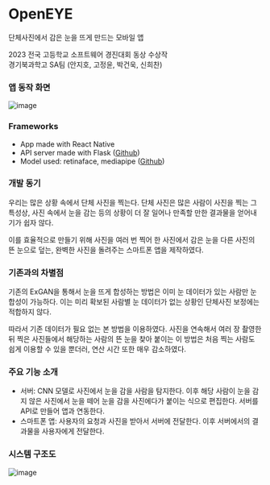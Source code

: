 # OpenEYE
단체사진에서 감은 눈을 뜨게 만드는 모바일 앱

2023 전국 고등학교 소프트웨어 경진대회 동상 수상작<br>경기북과학고 SA팀 (안지호, 고정윤, 박건욱, 신희찬)

### 앱 동작 화면
![image](https://github.com/piz2a/OpenEYE/assets/43025513/20e0c381-c4de-4be9-b13d-612bb9c0df80)

### Frameworks
- App made with React Native
- API server made with Flask ([Github](https://github.com/hichan0310/OpenEYE_api_server))
- Model used: retinaface, mediapipe ([Github](https://github.com/fixed0301/OpenEYE-my))

### 개발 동기
우리는 많은 상황 속에서 단체 사진을 찍는다. 단체 사진은 많은 사람이 사진을 찍는 그 특성상, 사진 속에서 눈을 감는 등의 상황이 더 잘 일어나 만족할 만한 결과물을 얻어내기가 쉽자 않다.

이를 효율적으로 만들기 위해 사진을 여러 번 찍어 한 사진에서 감은 눈을 다른 사진의 뜬 눈으로 덮는, 완벽한 사진을 돌려주는 스마트폰 앱을 제작하였다.

### 기존과의 차별점
기존의 ExGAN을 통해서 눈을 뜨게 합성하는 방법은 이미 눈 데이터가 있는 사람만 눈 합성이 가능하다. 이는 미리 확보된 사람별 눈 데이터가 없는 상황인 단체사진 보정에는 적합하지 않다.

따라서 기존 데이터가 필요 없는 본 방법을 이용하였다. 사진을 연속해서 여러 장 촬영한 뒤 찍은 사진들에서 해당하는 사람의 뜬 눈을 찾아 붙이는 이 방법은 처음 찍는 사람도 쉽게 이용할 수 있을 뿐더러, 연산 시간 또한 매우 감소하였다.

### 주요 기능 소개
- 서버: CNN 모델로 사진에서 눈을 감을 사람을 탐지한다. 이후 해당 사람이 눈을 감지 않은 사진에서 눈을 떼어 눈을 감을 사진에다가 붙이는 식으로 편집한다. 서버를 API로 만들어 앱과 연동한다.
- 스마트폰 앱: 사용자의 요청과 사진을 받아서 서버에 전달한다. 이후 서버에서의 결과물을 사용자에게 전달한다.

### 시스템 구조도
![image](https://github.com/piz2a/OpenEYE/assets/43025513/20d7045e-fb2e-450f-b06d-62299b7241c3)
